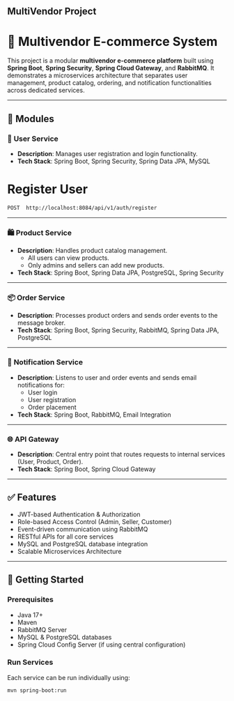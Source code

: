 ## MultiVendor Project

# 🛒 Multivendor E-commerce System

This project is a modular **multivendor e-commerce platform** built using **Spring Boot**, **Spring Security**, **Spring Cloud Gateway**, and **RabbitMQ**. It demonstrates a microservices architecture that separates user management, product catalog, ordering, and notification functionalities across dedicated services.

---

## 🧩 Modules

### 🔐 **User Service**
- **Description**: Manages user registration and login functionality.
- **Tech Stack**: Spring Boot, Spring Security, Spring Data JPA, MySQL

# Register User 
```bash
POST  http://localhost:8084/api/v1/auth/register
```
---

### 🛍️ **Product Service**
- **Description**: Handles product catalog management.
  - All users can view products.
  - Only admins and sellers can add new products.
- **Tech Stack**: Spring Boot, Spring Data JPA, PostgreSQL, Spring Security

---

### 📦 **Order Service**
- **Description**: Processes product orders and sends order events to the message broker.
- **Tech Stack**: Spring Boot, Spring Security, RabbitMQ, Spring Data JPA, PostgreSQL

---

### 📣 **Notification Service**
- **Description**: Listens to user and order events and sends email notifications for:
  - User login  
  - User registration  
  - Order placement
- **Tech Stack**: Spring Boot, RabbitMQ, Email Integration

---

### 🌐 **API Gateway**
- **Description**: Central entry point that routes requests to internal services (User, Product, Order).
- **Tech Stack**: Spring Boot, Spring Cloud Gateway

---

## ✅ Features
- JWT-based Authentication & Authorization
- Role-based Access Control (Admin, Seller, Customer)
- Event-driven communication using RabbitMQ
- RESTful APIs for all core services
- MySQL and PostgreSQL database integration
- Scalable Microservices Architecture

---

## 🚀 Getting Started

### Prerequisites
- Java 17+
- Maven
- RabbitMQ Server
- MySQL & PostgreSQL databases
- Spring Cloud Config Server (if using central configuration)

### Run Services
Each service can be run individually using:

```bash
mvn spring-boot:run
